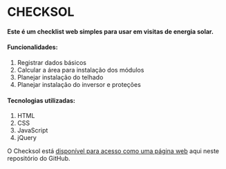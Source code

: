 # CHECKSOL

#### Este é um checklist web simples para usar em visitas de energia solar.

#### Funcionalidades:

1. Registrar dados básicos
2. Calcular a área para instalação dos módulos
3. Planejar instalação do telhado
4. Planejar instalação do inversor e proteções

#### Tecnologias utilizadas:

1. HTML
2. CSS
3. JavaScript
4. jQuery

O Checksol está [disponível para acesso como uma página web](https://leocode94.github.io/checksol/) aqui neste repositório do GitHub.
